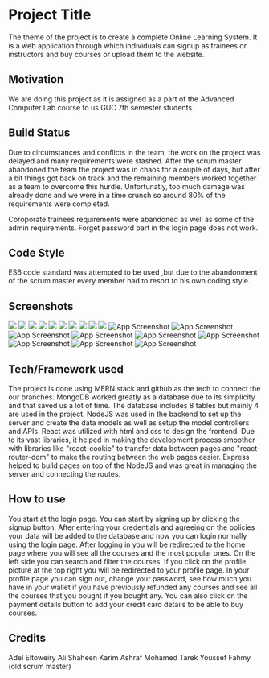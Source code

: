 
# Project Title
The theme of the project is to create a complete Online Learning System. It is a web application through which individuals can signup as trainees or instructors and buy courses or upload them to the website.

## Motivation
We are doing this project as it is assigned as a part of the Advanced Computer Lab course to us GUC 7th semester students.

## Build Status
Due to circumstances and conflicts in the team, the work on the project was delayed and many requirements were stashed. After the scrum master abandoned the team the project was in chaos for a couple of days, but after a bit things got back on track and the remaining members worked together as a team to overcome this hurdle. Unfortunatly, too much damage was already done and we were in a time crunch so around 80% of the requirements were completed.

Coroporate trainees requirements were abandoned as well as some of the admin requirements. Forget password part in the login page does not work.

## Code Style
ES6 code standard was attempted to be used ,but due to the abandonment of the scrum master every member had to resort to his own coding style.

## Screenshots
![](/ACL_Logo.png)
![](/Screenshot_1.png)
![](/Screenshot_2.png)
![](/Screenshot_3.png)
![](/Screenshot_8.png)
![](/Screenshot_10.png)
![](/Screenshot_11.png)
![](/Screenshot_12.png)
![](/Screenshot_14.png)
![](/Screenshot_16.png)
![App Screenshot](https://cdn.discordapp.com/attachments/916382207629721650/1065014936448802867/Screenshot_14.png)
![App Screenshot](https://cdn.discordapp.com/attachments/916382207629721650/1065014936729813002/Screenshot_16.png)
![App Screenshot](https://cdn.discordapp.com/attachments/916382207629721650/1065014937040207892/Screenshot_1.png)
![App Screenshot](https://cdn.discordapp.com/attachments/916382207629721650/1065014937283469492/Screenshot_2.png)
![App Screenshot](https://cdn.discordapp.com/attachments/916382207629721650/1065014937619005540/Screenshot_3.png)
![App Screenshot](https://cdn.discordapp.com/attachments/916382207629721650/1065014937866485851/Screenshot_8.png)
![App Screenshot](https://cdn.discordapp.com/attachments/916382207629721650/1065014938185244782/Screenshot_10.png)
![App Screenshot](https://cdn.discordapp.com/attachments/916382207629721650/1065014938512392313/Screenshot_11.png)
![App Screenshot](https://cdn.discordapp.com/attachments/916382207629721650/1065014938764066836/Screenshot_12.png)

## Tech/Framework used
The project is done using MERN stack and github as the tech to connect the our branches. MongoDB worked greatly as a database due to its simplicity and that saved us a lot of time. The database includes 8 tables but mainly 4 are used in the project. NodeJS was used in the backend to set up the server and create the data models as well as setup the model controllers and APIs. React was utilized with html and css to design the frontend. Due to its vast libraries, it helped in making the development process smoother with libraries like "react-cookie" to transfer data between pages and "react-router-dom" to make the routing between the web pages easier. Express helped to build pages on top of the NodeJS and was great in managing the server and connecting the routes.

## How to use
You start at the login page. You can start by signing up by clicking the signup button. After entering your credentials and agreeing on the policies your data will be added to the database and now you can login normally using the login page. After logging in you will be redirected to the home page where you will see all the courses and the most popular ones. On the left side you can search and filter the courses. If you click on the profile picture at the top right you will be redirected to your profile page. In your profile page you can sign out, change your password, see how much you have in your wallet if you have previously refunded any courses and see all the courses that you bought if you bought any. You can also click on the payment details button to add your credit card details to be able to buy courses.

## Credits
Adel Eltoweiry
Ali Shaheen
Karim Ashraf
Mohamed Tarek
Youssef Fahmy (old scrum master)